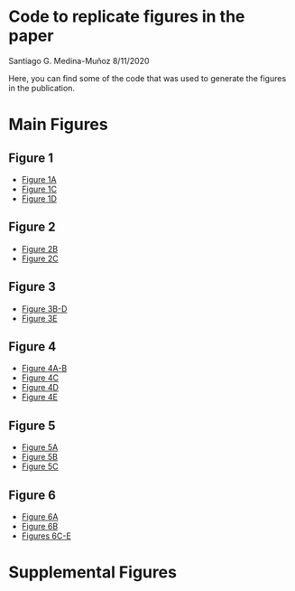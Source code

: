 Code to replicate figures in the paper
================
Santiago G. Medina-Muñoz
8/11/2020

Here, you can find some of the code that was used to generate the
figures in the publication.

# Main Figures

## Figure 1

  - [Figure
    1A](paper-analysis/191005-EvaluateModelLearningCurve/06-plots.R)
  - [Figure
    1C](paper-analysis/191210-1nucOutOfFrameRepoterGopalData/01-plot.R)
  - [Figure 1D](paper-analysis/191107-PredictReporterPairs/plot.R)

## Figure 2

  - [Figure
    2B](paper-analysis/191010-PredictStabilityInMZT/03_predictions_mzt.R)
  - [Figure
    2C](results/19-07-15-OptimalityStrongestPredictorOfMrnaStability/plot_results.R)

## Figure 3

  - [Figure
    3B-D](paper-analysis/191010-PredictStabilityInMZT/04_residualAnalusisMir430.R)
  - [Figure
    3E](paper-analysis/191012-Fig02SylamerAnalysis/04_plotM5cAndM6Amotifs.R)

## Figure 4

  - [Figure 4A-B](results/19-08-19-OverlapFinal/02-mzt_overlap.R)
  - [Figure 4C](results/19-08-19-OverlapFinal/04-mouse_overlap.R)
  - [Figure
    4D](results/19-08-19-OverlapFinal/03-overlap-mammalianMicroRNAs.R)
  - [Figure
    4E](results/19-08-19-OverlapFinal/05-plotMajoExperimentalResults.R)

## Figure 5

  - [Figure
    5A](paper-analysis/200305-MDIZER_mir430_OPtimality/analysis-DICER-boostrap.R)
  - [Figure
    5B](paper-analysis/200513-InteractionOptimalityMir430/02-interaction_fish.R)
  - [Figure
    5C](paper-analysis/200608-InteractionOptimalityMirArielome/200724-Analysis/02-InteractionBoostrap.R)

## Figure 6

  - [Figure
    6A](results/19-08-28-Fig04EvoAnalysis/03-plot_optimality_levels_in_miR430_targets.R)
  - [Figure
    6B](results/19-08-28-Fig04EvoAnalysis/04-model_of_mir430_enrichment.R)
  - [Figures
    6C-E](results/19-08-28-Fig04EvoAnalysis/conservation-analysis-ortologs.R)

# Supplemental Figures
